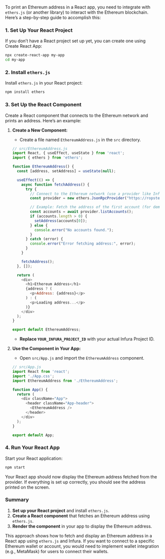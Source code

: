 To print an Ethereum address in a React app, you need to integrate with `ethers.js` (or another library) to interact with the Ethereum blockchain. Here’s a step-by-step guide to accomplish this:

### 1. **Set Up Your React Project**

If you don’t have a React project set up yet, you can create one using Create React App:

```bash
npx create-react-app my-app
cd my-app
```

### 2. **Install `ethers.js`**

Install `ethers.js` in your React project:

```bash
npm install ethers
```

### 3. **Set Up the React Component**

Create a React component that connects to the Ethereum network and prints an address. Here’s an example:

1. **Create a New Component:**
   - Create a file named `EthereumAddress.js` in the `src` directory.

   ```javascript
   // src/EthereumAddress.js
   import React, { useEffect, useState } from 'react';
   import { ethers } from 'ethers';

   function EthereumAddress() {
     const [address, setAddress] = useState(null);

     useEffect(() => {
       async function fetchAddress() {
         try {
           // Connect to the Ethereum network (use a provider like Infura)
           const provider = new ethers.JsonRpcProvider("https://ropsten.infura.io/v3/YOUR_INFURA_PROJECT_ID");

           // Example: Fetch the address of the first account (for demonstration purposes)
           const accounts = await provider.listAccounts();
           if (accounts.length > 0) {
             setAddress(accounts[0]);
           } else {
             console.error("No accounts found.");
           }
         } catch (error) {
           console.error("Error fetching address:", error);
         }
       }

       fetchAddress();
     }, []);

     return (
       <div>
         <h1>Ethereum Address</h1>
         {address ? (
           <p>Address: {address}</p>
         ) : (
           <p>Loading address...</p>
         )}
       </div>
     );
   }

   export default EthereumAddress;
   ```

   - **Replace `YOUR_INFURA_PROJECT_ID`** with your actual Infura Project ID.

2. **Use the Component in Your App:**
   - Open `src/App.js` and import the `EthereumAddress` component.

   ```javascript
   // src/App.js
   import React from 'react';
   import './App.css';
   import EthereumAddress from './EthereumAddress';

   function App() {
     return (
       <div className="App">
         <header className="App-header">
           <EthereumAddress />
         </header>
       </div>
     );
   }

   export default App;
   ```

### 4. **Run Your React App**

Start your React application:

```bash
npm start
```

Your React app should now display the Ethereum address fetched from the provider. If everything is set up correctly, you should see the address printed on the screen.

### Summary

1. **Set up your React project** and install `ethers.js`.
2. **Create a React component** that fetches an Ethereum address using `ethers.js`.
3. **Render the component** in your app to display the Ethereum address.

This approach shows how to fetch and display an Ethereum address in a React app using `ethers.js` and Infura. If you want to connect to a specific Ethereum wallet or account, you would need to implement wallet integration (e.g., MetaMask) for users to connect their wallets.